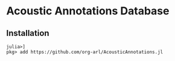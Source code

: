# Acoustic Annotations Database

## Installation

```
julia>]
pkg> add https://github.com/org-arl/AcousticAnnotations.jl
```
